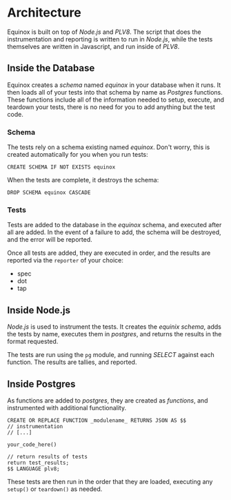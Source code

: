 # Architecture

Equinox is built on top of *Node.js* and *PLV8*.  The script that does the
instrumentation and reporting is written to run in *Node.js*, while the
tests themselves are written in Javascript, and run inside of *PLV8*.

## Inside the Database

Equinox creates a *schema* named *equinox* in your database when it runs.
It then loads all of your tests into that schema by name as *Postgres*
functions.  These functions include all of the information needed to setup,
execute, and teardown your tests, there is no need for you to add anything
but the test code.

### Schema

The tests rely on a schema existing named *equinox*.  Don't worry, this is
created automatically for you when you run tests:

```
CREATE SCHEMA IF NOT EXISTS equinox
```

When the tests are complete, it destroys the schema:

```
DROP SCHEMA equinox CASCADE
```

### Tests

Tests are added to the database in the *equinox* schema, and executed after all
are added.  In the event of a failure to add, the schema will be destroyed, and
the error will be reported.

Once all tests are added, they are executed in order, and the results are
reported via the `reporter` of your choice:

* spec
* dot
* tap

## Inside Node.js

*Node.js* is used to instrument the tests.  It creates the *equinix schema*,
adds the tests by name, executes them in *postgres*, and returns the results
in the format requested.

The tests are run using the `pg` module, and running _SELECT_ against each
function.  The results are tallies, and reported.

## Inside Postgres

As functions are added to *postgres*, they are created as _functions_, and
instrumented with additional functionality.

```
CREATE OR REPLACE FUNCTION _modulename_ RETURNS JSON AS $$
// instrumentation
// [...]

your_code_here()

// return results of tests
return test_results;
$$ LANGUAGE plv8;
```

These tests are then run in the order that they are loaded, executing any
`setup()` or  `teardown()` as needed.

